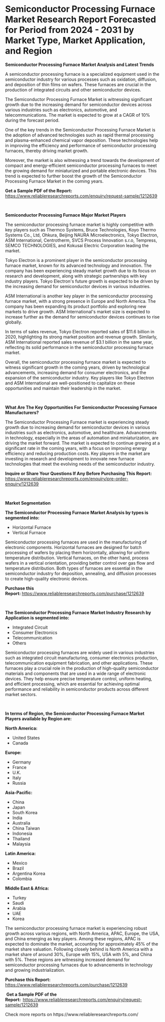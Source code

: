 <p><h1>Semiconductor Processing Furnace Market Research Report Forecasted for Period from 2024 -  2031 by Market Type, Market Application, and Region</h1></p><p><strong>Semiconductor Processing Furnace Market Analysis and Latest Trends</strong></p>
<p><p>A semiconductor processing furnace is a specialized equipment used in the semiconductor industry for various processes such as oxidation, diffusion, and deposition of thin films on wafers. These furnaces are crucial in the production of integrated circuits and other semiconductor devices.</p><p>The Semiconductor Processing Furnace Market is witnessing significant growth due to the increasing demand for semiconductor devices across various industries such as electronics, automotive, and telecommunications. The market is expected to grow at a CAGR of 10% during the forecast period.</p><p>One of the key trends in the Semiconductor Processing Furnace Market is the adoption of advanced technologies such as rapid thermal processing and plasma-enhanced chemical vapor deposition. These technologies help in improving the efficiency and performance of semiconductor processing furnaces, thereby driving market growth.</p><p>Moreover, the market is also witnessing a trend towards the development of compact and energy-efficient semiconductor processing furnaces to meet the growing demand for miniaturized and portable electronic devices. This trend is expected to further boost the growth of the Semiconductor Processing Furnace Market in the coming years.</p></p>
<p><strong>Get a Sample PDF of the Report:&nbsp;</strong> <a href="https://www.reliableresearchreports.com/enquiry/request-sample/1212639">https://www.reliableresearchreports.com/enquiry/request-sample/1212639</a></p>
<p>&nbsp;</p>
<p><strong>Semiconductor Processing Furnace Major Market Players</strong></p>
<p><p>The semiconductor processing furnace market is highly competitive with key players such as Thermco Systems, Bruce Technologies, Koyo Thermo Systems Co., Ltd, Ohkura, Beijing NAURA Microelectronics, Tokyo Electron, ASM International, Centrotherm, SVCS Process Innovation s.r.o, Tempress, SEMCO TECHNOLOGIES, and Kokusai Electric Corporation leading the market.</p><p>Tokyo Electron is a prominent player in the semiconductor processing furnace market, known for its advanced technology and innovation. The company has been experiencing steady market growth due to its focus on research and development, along with strategic partnerships with key industry players. Tokyo Electron's future growth is expected to be driven by the increasing demand for semiconductor devices in various industries.</p><p>ASM International is another key player in the semiconductor processing furnace market, with a strong presence in Europe and North America. The company has been expanding its product portfolio and exploring new markets to drive growth. ASM International's market size is expected to increase further as the demand for semiconductor devices continues to rise globally.</p><p>In terms of sales revenue, Tokyo Electron reported sales of $11.6 billion in 2020, highlighting its strong market position and revenue growth. Similarly, ASM International reported sales revenue of $3.1 billion in the same year, reflecting its solid performance in the semiconductor processing furnace market.</p><p>Overall, the semiconductor processing furnace market is expected to witness significant growth in the coming years, driven by technological advancements, increasing demand for consumer electronics, and the expansion of the semiconductor industry. Key players like Tokyo Electron and ASM International are well-positioned to capitalize on these opportunities and maintain their leadership in the market.</p></p>
<p>&nbsp;</p>
<p><strong>What Are The Key Opportunities For Semiconductor Processing Furnace Manufacturers?</strong></p>
<p><p>The Semiconductor Processing Furnace market is experiencing steady growth due to increasing demand for semiconductor devices in various industries such as electronics, automotive, and healthcare. Advancements in technology, especially in the areas of automation and miniaturization, are driving the market forward. The market is expected to continue growing at a significant rate in the coming years, with a focus on improving energy efficiency and reducing production costs. Key players in the market are investing in research and development to innovate new furnace technologies that meet the evolving needs of the semiconductor industry.</p></p>
<p><strong>Inquire or Share Your Questions If Any Before Purchasing This Report:</strong> <a href="https://www.reliableresearchreports.com/enquiry/pre-order-enquiry/1212639">https://www.reliableresearchreports.com/enquiry/pre-order-enquiry/1212639</a></p>
<p>&nbsp;</p>
<p><strong>Market Segmentation</strong></p>
<p><strong>The Semiconductor Processing Furnace Market Analysis by types is segmented into:</strong></p>
<p><ul><li>Horizontal Furnace</li><li>Vertical Furnace</li></ul></p>
<p><p>Semiconductor processing furnaces are used in the manufacturing of electronic components. Horizontal furnaces are designed for batch processing of wafers by placing them horizontally, allowing for uniform temperature distribution. Vertical furnaces, on the other hand, process wafers in a vertical orientation, providing better control over gas flow and temperature distribution. Both types of furnaces are essential in the semiconductor industry for deposition, annealing, and diffusion processes to create high-quality electronic devices.</p></p>
<p><strong>Purchase this Report:&nbsp;</strong><a href="https://www.reliableresearchreports.com/purchase/1212639">https://www.reliableresearchreports.com/purchase/1212639</a></p>
<p>&nbsp;</p>
<p><strong>The Semiconductor Processing Furnace Market Industry Research by Application is segmented into:</strong></p>
<p><ul><li>Integrated Circuit</li><li>Consumer Electronics</li><li>Telecommunication</li><li>Others</li></ul></p>
<p><p>Semiconductor processing furnaces are widely used in various industries such as integrated circuit manufacturing, consumer electronics production, telecommunication equipment fabrication, and other applications. These furnaces play a crucial role in the production of high-quality semiconductor materials and components that are used in a wide range of electronic devices. They help ensure precise temperature control, uniform heating, and efficient processing, which are essential for achieving optimal performance and reliability in semiconductor products across different market sectors.</p></p>
<p>&nbsp;</p>
<p><strong>In terms of Region, the Semiconductor Processing Furnace Market Players available by Region are:</strong></p>
<p>
    <p> <strong> North America: </strong>
        <ul>
            <li>United States</li>
            <li>Canada</li>
        </ul>
        </p> 
    <p> <strong> Europe: </strong>
        <ul>
            <li>Germany</li>
            <li>France</li>
            <li>U.K.</li>
            <li>Italy</li>
            <li>Russia</li>
        </ul>
        </p> 
    <p> <strong> Asia-Pacific: </strong>
        <ul>
            <li>China</li>
            <li>Japan</li>
            <li>South Korea</li>
            <li>India</li>
            <li>Australia</li>
            <li>China Taiwan</li>
            <li>Indonesia</li>
            <li>Thailand</li>
            <li>Malaysia</li>
        </ul>
        </p> 
    <p> <strong> Latin America: </strong>
        <ul>
            <li>Mexico</li>
            <li>Brazil</li>
            <li>Argentina Korea</li>
            <li>Colombia</li>
        </ul>
        </p> 
    <p> <strong> Middle East & Africa: </strong>
        <ul>
            <li>Turkey</li>
            <li>Saudi</li>
            <li>Arabia</li>
            <li>UAE</li>
            <li>Korea</li>
        </ul>
    </p>
    </p>
<p><p>The semiconductor processing furnace market is experiencing robust growth across various regions, with North America, APAC, Europe, the USA, and China emerging as key players. Among these regions, APAC is expected to dominate the market, accounting for approximately 45% of the market share valuation. Following closely behind is North America with a market share of around 30%, Europe with 15%, USA with 5%, and China with 5%. These regions are witnessing increased demand for semiconductor processing furnaces due to advancements in technology and growing industrialization.</p></p>
<p><strong>Purchase this Report: </strong><a href="https://www.reliableresearchreports.com/purchase/1212639">https://www.reliableresearchreports.com/purchase/1212639</a></p>
<p>&nbsp;<strong>Get a Sample PDF of the Report:&nbsp;&nbsp;</strong><a href="https://www.reliableresearchreports.com/enquiry/request-sample/1212639">https://www.reliableresearchreports.com/enquiry/request-sample/1212639</a></p>
<p><strong></strong></p>
<p>Check more reports on https://www.reliableresearchreports.com/</p>
